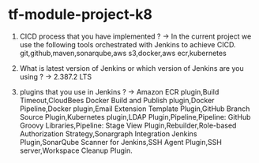 # tf-module-project-k8

1. CICD process that you have implemented ?
-> In the current project we use the following tools orchestrated with Jenkins to achieve CICD.
	git,github,maven,sonarqube,aws s3,docker,aws ecr,kubernetes

2. What is latest version of Jenkins or which version of Jenkins are you using ?
-> 2.387.2 LTS

3. plugins that you use in Jenkins ?
-> Amazon ECR plugin,Build Timeout,CloudBees Docker Build and Publish plugin,Docker Pipeline,Docker plugin,Email Extension Template Plugin,GitHub Branch Source Plugin,Kubernetes plugin,LDAP Plugin,Pipeline,Pipeline: GitHub Groovy Libraries,Pipeline: Stage View Plugin,Rebuilder,Role-based Authorization Strategy,Sonargraph Integration Jenkins Plugin,SonarQube Scanner for Jenkins,SSH Agent Plugin,SSH server,Workspace Cleanup Plugin.
